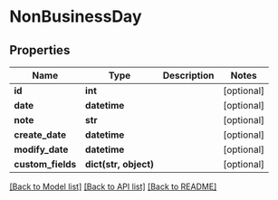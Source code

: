 # NonBusinessDay

## Properties
Name | Type | Description | Notes
------------ | ------------- | ------------- | -------------
**id** | **int** |  | [optional] 
**date** | **datetime** |  | [optional] 
**note** | **str** |  | [optional] 
**create_date** | **datetime** |  | [optional] 
**modify_date** | **datetime** |  | [optional] 
**custom_fields** | **dict(str, object)** |  | [optional] 

[[Back to Model list]](../README.md#documentation-for-models) [[Back to API list]](../README.md#documentation-for-api-endpoints) [[Back to README]](../README.md)


